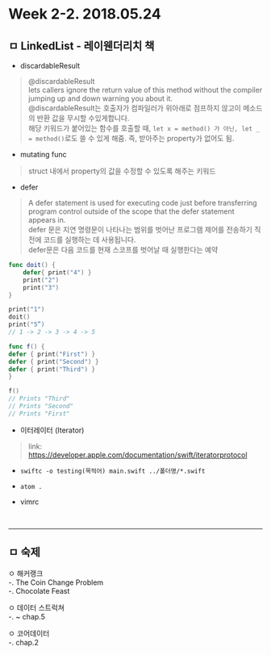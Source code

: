 # Week 2-2. 2018.05.24

## ㅁ LinkedList - 레이웬더리치 책

- discardableResult  
> @discardableResult   
> lets callers ignore the return value of this method without the compiler jumping up and down warning you about it.  
> @discardableResult는 호출자가 컴파일러가 위아래로 점프하지 않고이 메소드의 반환 값을 무시할 수있게합니다.   
> 해당 키워드가 붙어있는 함수를 호출할 때, `let x = method() 가 아닌, let _ = method()`로도 쓸 수 있게 해줌. 즉, 받아주는 property가 없어도 됨.   

- mutating func
> struct 내에서 property의 값을 수정할 수 있도록 해주는 키워드

- defer
> A defer statement is used for executing code just before transferring program control outside of the scope that the defer statement appears in.  
> defer 문은 지연 명령문이 나타나는 범위를 벗어난 프로그램 제어를 전송하기 직전에 코드를 실행하는 데 사용됩니다.  
> defer문은 다음 코드를 현재 스코프를 벗어날 때 실행한다는 예약  

```swift  
func doit() { 
    defer{ print("4") } 
    print("2") 
    print("3") 
} 

print("1") 
doit() 
print("5”) 
// 1 -> 2 -> 3 -> 4 -> 5
```

```swift
func f() {
defer { print("First") }
defer { print("Second") }
defer { print("Third") }
}

f()
// Prints "Third"
// Prints "Second"
// Prints "First"
```

- 이터레이터 (Iterator)
> link: https://developer.apple.com/documentation/swift/iteratorprotocol

- `swiftc -o testing(목적어) main.swift ../폴더명/*.swift`
- `atom .`

- vimrc

<br>

------------
## ㅁ 숙제
ㅇ 해커랭크  
-. The Coin Change Problem  
-. Chocolate Feast   
  
ㅇ 데이터 스트럭쳐  
-. ~ chap.5  
  
ㅇ 코어데이터  
-. chap.2  
